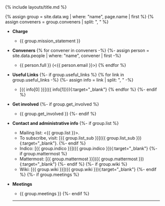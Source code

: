 {% include layouts/title.md %}

{% assign group = site.data.wg | where: "name", page.name | first %}
{% assign conveners = group.conveners  | split: ", " %}

* __Charge__
    * {{ group.mission_statement }} 
* __Conveners__
    {% for convener in conveners -%}
    {%- assign person = site.data.people | where: "name", convener | first -%}
    * {{ person.full }} (<{{ person.email }}>)
    {% endfor %}

* __Useful Links__
{%- if group.useful_links %}
    {% for link in group.useful_links -%}
    {%-  assign info = link | split: ", " -%}
    * [{{ info[0] }}]({{ info[1]}}){:target="_blank"}
    {% endfor %}
{%- endif %}

* __Get involved__
{%- if group.get_involved %}
    * {{ group.get_involved }}
{%- endif %}

* __Contact and administrative info__
{%- if group.list %}
    * Mailing list: <{{ group.list }}>.
    * To subscribe, visit: [{{ group.list_sub }}]({{ group.list_sub }}){:target="_blank"}.
{%- endif %}
    * Indico: [{{ group.indico }}]({{ group.indico }}){:target="_blank"}
{%- if group.mattermost %}    
    * Mattermost: [{{ group.mattermost }}]({{ group.mattermost }}){:target="_blank"}
{%- endif %}
{%- if group.wiki %}
    * Wiki: [{{ group.wiki }}]({{ group.wiki }}){:target="_blank"}
{%- endif %}
{%- if group.meetings %}
* __Meetings__
    * {{ group.meetings }}
{%- endif %}
   <hr/>
